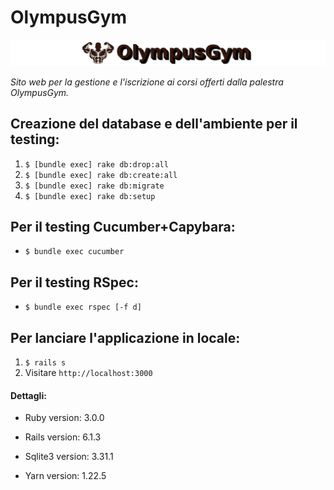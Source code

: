 # OlympusGym


![Git-Banner](/app/assets/images/banner.png)


*Sito web per la gestione e l'iscrizione ai corsi offerti dalla palestra OlympusGym.*


## Creazione del database e dell'ambiente per il testing:
	
1. `$ [bundle exec] rake db:drop:all`
2. `$ [bundle exec] rake db:create:all`
3. `$ [bundle exec] rake db:migrate`
4. `$ [bundle exec] rake db:setup`


## Per il testing Cucumber+Capybara:

- `$ bundle exec cucumber`


## Per il testing RSpec:

- `$ bundle exec rspec [-f d]` 


## Per lanciare l'applicazione in locale:

1. `$ rails s`
2. Visitare `http://localhost:3000`




#### Dettagli:

- Ruby version: 3.0.0

- Rails version: 6.1.3

- Sqlite3 version: 3.31.1

- Yarn version: 1.22.5
